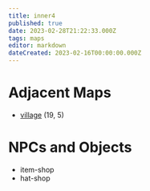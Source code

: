 ```yaml
---
title: inner4
published: true
date: 2023-02-28T21:22:33.000Z
tags: maps
editor: markdown
dateCreated: 2023-02-16T00:00:00.000Z
---
```



# Adjacent Maps
 * [village](/maps/village) (19, 5)

# NPCs and Objects
 * item-shop
 * hat-shop
